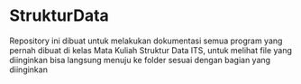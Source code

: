 # StrukturData
Repository ini dibuat untuk melakukan dokumentasi semua program yang pernah dibuat di kelas Mata Kuliah Struktur Data ITS, untuk melihat file yang diinginkan bisa langsung menuju ke folder sesuai dengan bagian yang diinginkan
